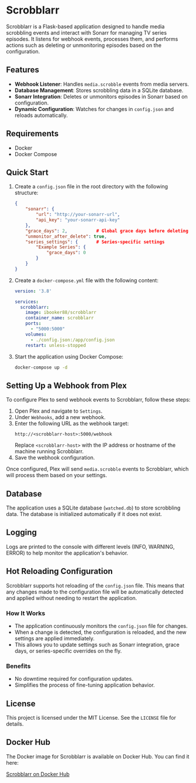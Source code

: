 # Scrobblarr

Scrobblarr is a Flask-based application designed to handle media scrobbling events and interact with Sonarr for managing TV series episodes. It listens for webhook events, processes them, and performs actions such as deleting or unmonitoring episodes based on the configuration.

## Features

- **Webhook Listener**: Handles `media.scrobble` events from media servers.
- **Database Management**: Stores scrobbling data in a SQLite database.
- **Sonarr Integration**: Deletes or unmonitors episodes in Sonarr based on configuration.
- **Dynamic Configuration**: Watches for changes in `config.json` and reloads automatically.

## Requirements

- Docker
- Docker Compose

## Quick Start

1. Create a `config.json` file in the root directory with the following structure:
   ```json
   {
       "sonarr": {
           "url": "http://your-sonarr-url",
           "api_key": "your-sonarr-api-key"
       },
       "grace_days": 2,           # Global grace days before deleting episodes
       "unmonitor_after_delete": true,
       "series_settings": {       # Series-specific settings
           "Example Series": {
               "grace_days": 0
           }
       }
   }
   ```

2. Create a `docker-compose.yml` file with the following content:
   ```yaml
   version: '3.8'

   services:
     scrobblarr:
       image: ibooker88/scrobblarr
       container_name: scrobblarr
       ports:
         - "5000:5000"
       volumes:
         - ./config.json:/app/config.json
       restart: unless-stopped
   ```

3. Start the application using Docker Compose:
   ```bash
   docker-compose up -d
   ```

## Setting Up a Webhook from Plex

To configure Plex to send webhook events to Scrobblarr, follow these steps:

1. Open Plex and navigate to `Settings`.
2. Under `Webhooks`, add a new webhook.
3. Enter the following URL as the webhook target:
   ```
   http://<scrobblarr-host>:5000/webhook
   ```
   Replace `<scrobblarr-host>` with the IP address or hostname of the machine running Scrobblarr.
4. Save the webhook configuration.

Once configured, Plex will send `media.scrobble` events to Scrobblarr, which will process them based on your settings.

## Database

The application uses a SQLite database (`watched.db`) to store scrobbling data. The database is initialized automatically if it does not exist.

## Logging

Logs are printed to the console with different levels (INFO, WARNING, ERROR) to help monitor the application's behavior.

## Hot Reloading Configuration

Scrobblarr supports hot reloading of the `config.json` file. This means that any changes made to the configuration file will be automatically detected and applied without needing to restart the application.

### How It Works

- The application continuously monitors the `config.json` file for changes.
- When a change is detected, the configuration is reloaded, and the new settings are applied immediately.
- This allows you to update settings such as Sonarr integration, grace days, or series-specific overrides on the fly.

### Benefits

- No downtime required for configuration updates.
- Simplifies the process of fine-tuning application behavior.

## License

This project is licensed under the MIT License. See the `LICENSE` file for details.

## Docker Hub

The Docker image for Scrobblarr is available on Docker Hub. You can find it here:

[Scrobblarr on Docker Hub](https://hub.docker.com/r/ibooker88/scrobblarr)
